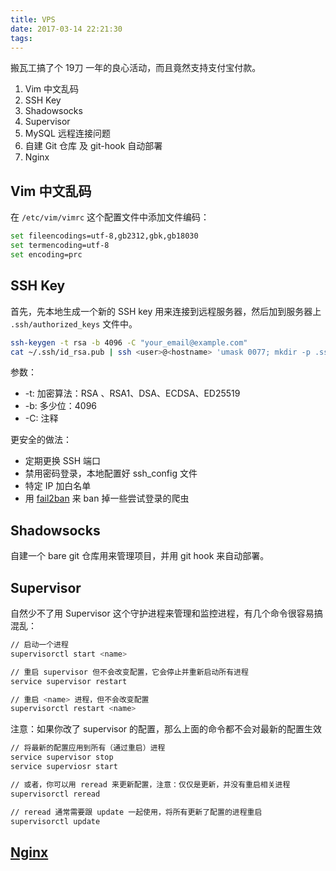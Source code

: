 ```yaml
---
title: VPS
date: 2017-03-14 22:21:30
tags:
---
```


搬瓦工搞了个 19刀 一年的良心活动，而且竟然支持支付宝付款。

1. Vim 中文乱码
2. SSH Key
3. Shadowsocks
4. Supervisor
5. MySQL 远程连接问题
7. 自建 Git 仓库 及 git-hook 自动部署
8. Nginx

## Vim 中文乱码
在 `/etc/vim/vimrc` 这个配置文件中添加文件编码：

````bash
set fileencodings=utf-8,gb2312,gbk,gb18030
set termencoding=utf-8
set encoding=prc
````

## SSH Key
首先，先本地生成一个新的 SSH key 用来连接到远程服务器，然后加到服务器上 `.ssh/authorized_keys` 文件中。

````bash
ssh-keygen -t rsa -b 4096 -C "your_email@example.com"
cat ~/.ssh/id_rsa.pub | ssh <user>@<hostname> 'umask 0077; mkdir -p .ssh; cat >> .ssh/authorized_keys && echo "Key copied"'
````

参数：
- -t: 加密算法：RSA 、RSA1、DSA、ECDSA、ED25519
- -b: 多少位：4096
- -C: 注释

更安全的做法：
- 定期更换 SSH 端口
- 禁用密码登录，本地配置好 ssh_config 文件
- 特定 IP 加白名单
- 用 [fail2ban](https://github.com/fail2ban/fail2ban) 来 ban 掉一些尝试登录的爬虫

## Shadowsocks
自建一个 bare git 仓库用来管理项目，并用 git hook 来自动部署。

## Supervisor
自然少不了用 Supervisor 这个守护进程来管理和监控进程，有几个命令很容易搞混乱：

````bash
// 启动一个进程
supervisorctl start <name>
````
````bash
// 重启 supervisor 但不会改变配置，它会停止并重新启动所有进程
service supervisor restart 
````
````bash
// 重启 <name> 进程，但不会改变配置
supervisorctl restart <name>
````

注意：如果你改了 supervisor 的配置，那么上面的命令都不会对最新的配置生效
````bash
// 将最新的配置应用到所有（通过重启）进程
service supervisor stop
service superviosr start
````
````bash
// 或者，你可以用 reread 来更新配置，注意：仅仅是更新，并没有重启相关进程
supervisorctl reread

// reread 通常需要跟 update 一起使用，将所有更新了配置的进程重启
supervisorctl update
````

## [Nginx](http://markjberger.com/flask-with-virtualenv-uwsgi-nginx/)
